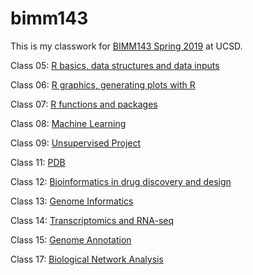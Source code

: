 # bimm143

This is my classwork for [BIMM143 Spring 2019](https://bioboot.github.io/bimm143_S19/) at UCSD.

Class 05: [R basics, data structures and data inputs](https://github.com/flmoore/bimm143/blob/master/class05/class5.md) 

Class 06: [R graphics, generating plots with R](https://github.com/flmoore/bimm143/blob/master/class06/Class_6.md)

Class 07: [R functions and packages](https://github.com/flmoore/bimm143/blob/master/class07/Class07.md)

Class 08: [Machine Learning](https://github.com/flmoore/bimm143/blob/master/class08/class08.md)

Class 09: [Unsupervised Project](https://github.com/flmoore/bimm143/blob/master/class09/Class09.md)

Class 11: [PDB](https://github.com/flmoore/bimm143/blob/master/class11/class11.md)

Class 12: [Bioinformatics in drug discovery and design](https://github.com/flmoore/bimm143/blob/master/class13/class13.md)

Class 13: [Genome Informatics](https://github.com/flmoore/bimm143/blob/master/class13.2/class13.2.md)

Class 14: [Transcriptomics and RNA-seq](https://github.com/flmoore/bimm143/blob/master/class14/class14.md)

Class 15: [Genome Annotation](https://github.com/flmoore/bimm143/blob/master/class15/class15.md)

Class 17: [Biological Network Analysis](https://github.com/flmoore/bimm143/blob/master/class17/class17.md)
